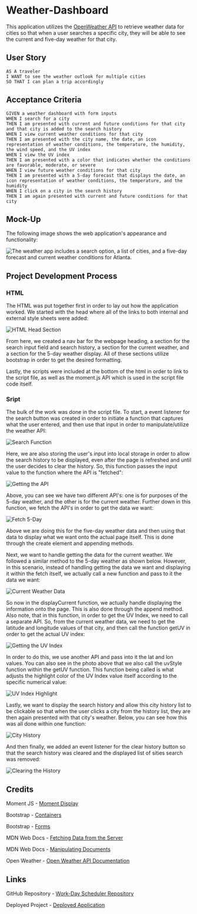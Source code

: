 # Weather-Dashboard

This application utilizes the [OpenWeather API](https://openweathermap.org/api) to retrieve weather data for cities so that when a user searches a specific city, they will be able to see the current and five-day weather for that city.

## User Story

```
AS A traveler
I WANT to see the weather outlook for multiple cities
SO THAT I can plan a trip accordingly
```

## Acceptance Criteria

```
GIVEN a weather dashboard with form inputs
WHEN I search for a city
THEN I am presented with current and future conditions for that city and that city is added to the search history
WHEN I view current weather conditions for that city
THEN I am presented with the city name, the date, an icon representation of weather conditions, the temperature, the humidity, the wind speed, and the UV index
WHEN I view the UV index
THEN I am presented with a color that indicates whether the conditions are favorable, moderate, or severe
WHEN I view future weather conditions for that city
THEN I am presented with a 5-day forecast that displays the date, an icon representation of weather conditions, the temperature, and the humidity
WHEN I click on a city in the search history
THEN I am again presented with current and future conditions for that city
```

## Mock-Up

The following image shows the web application's appearance and functionality:

![The weather app includes a search option, a list of cities, and a five-day forecast and current weather conditions for Atlanta.](./Assets/images/06-server-side-apis-homework-demo.png)

## Project Development Process

### HTML

The HTML was put together first in order to lay out how the application worked. We started with the head where all of the links to both internal and external style sheets were added:

![HTML Head Section](./Assets/images/htmlHead.png)

From here, we created a nav bar for the webpage heading, a section for the search input field and search history, a section for the current weather, and a section for the 5-day weather display. All of these sections utilize bootstrap in order to get the desired formatting.

Lastly, the scripts were included at the bottom of the html in order to link to the script file, as well as the moment.js API which is used in the script file code itself. 

### Sript

The bulk of the work was done in the script file. To start, a event listener for the search button was created in order to initiate a function that captures what the user entered, and then use that input in order to manipulate/utilize the weather API:

![Search Function](./Assets/images/searchFunc.png)

Here, we are also storing the user's input into local storage in order to allow the search history to be displayed, even after the page is refreshed and until the user decides to clear the history. So, this function passes the input value to the function where the API is "fetched":

![Getting the API](./Assets/images/getAPI.png)

Above, you can see we have two different API's: one is for purposes of the 5-day weather, and the other is for the current weather. Further down in this function, we fetch the API's in order to get the data we want:

![Fetch 5-Day](./Assets/images/fetch5.png)

Above we are doing this for the five-day weather data and then using that data to display what we want onto the actual page itself. This is done through the create element and appending methods.

Next, we want to handle getting the data for the current weather. We followed a similar method to the 5-day weather as shown below. However, in this scenario, instead of handling getting the data we want and displaying it within the fetch itself, we actually call a new function and pass to it the data we want:

![Current Weather Data](./Assets/images/currentData.png)

So now in the displayCurrent function, we actually handle displaying the information onto the page. This is also done through the append method. Also note, that in this function, in order to get the UV Index, we need to call a separate API. So, from the current weather data, we need to get the latitude and longitude values of that city, and then call the function getUV in order to get the actual UV index:

![Getting the UV Index](./Assets/images/getUV.png)

In order to do this, we use another API and pass into it the lat and lon values. You can also see in the photo above that we also call the uvStyle function within the getUV function. This function being called is what adjusts the highlight color of the UV Index value itself according to the specific numerical value:

![UV Index Highlight](./Assets/images/uvStyle.png)

Lastly, we want to display the search history and allow this city history list to be clickable so that when the user clicks a city from the history list, they are then again presented with that city's weather. Below, you can see how this was all done within one function:

![City History](./Assets/images/history.png)

And then finally, we added an event listener for the clear history button so that the search history was cleared and the displayed list of sities search was removed:

![Clearing the History](./Assets/images/clearHistory.png)


## Credits

Moment JS - [Moment Display](https://momentjs.com/docs/#/displaying/)

Bootstrap - [Containers](https://getbootstrap.com/docs/5.0/layout/containers/)

Bootstrap - [Forms](https://getbootstrap.com/docs/5.0/forms/overview/)

MDN Web Docs - [Fetching Data from the Server](https://developer.mozilla.org/en-US/docs/Learn/JavaScript/Client-side_web_APIs/Fetching_data)

MDN Web Docs - [Manipulating Documents](https://developer.mozilla.org/en-US/docs/Learn/JavaScript/Client-side_web_APIs/Manipulating_documents)

Open Weather - [Open Weather API Documentation](https://openweathermap.org/api)

## Links

GitHub Repository - [Work-Day Scheduler Repository](https://github.com/ktrudickm/Weather-Dashboard "Weather Dashboard Repository")

Deployed Project - [Deployed Application](https://ktrudickm.github.io/Weather-Dashboard/ "Deployed Application")